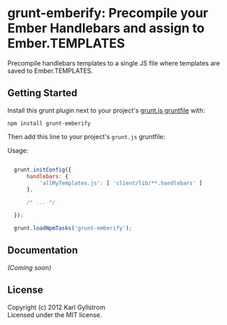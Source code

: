# grunt-emberify: Precompile your Ember Handlebars and assign to Ember.TEMPLATES

Precompile handlebars templates to a single JS file where templates are saved to Ember.TEMPLATES.

## Getting Started

Install this grunt plugin next to your project's [grunt.js gruntfile][getting_started] with:

    npm install grunt-emberify

Then add this line to your project's `grunt.js` gruntfile:

Usage:
```js

  grunt.initConfig({
      handlebars: {
          'allMyTemplates.js': [ 'client/lib/**.handlebars' ]
      },

      /* ... */

  });

  grunt.loadNpmTasks('grunt-emberify');
```

[grunt]: http://gruntjs.com/
[getting_started]: https://github.com/gruntjs/grunt/blob/master/docs/getting_started.md

## Documentation
_(Coming soon)_


## License
Copyright (c) 2012 Karl Gyllstrom  
Licensed under the MIT license.
